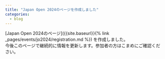 ```yaml
---
title: "Japan Open 2024のページを作成しました"
categories:
  - blog
---
```


[Japan Open 2024のページ]({{site.baseurl}}{% link _pages/events/jo2024/registration.md %}) を作成しました。  
今後このページで継続的に情報を更新します。参加者の方はこまめにご確認ください。


